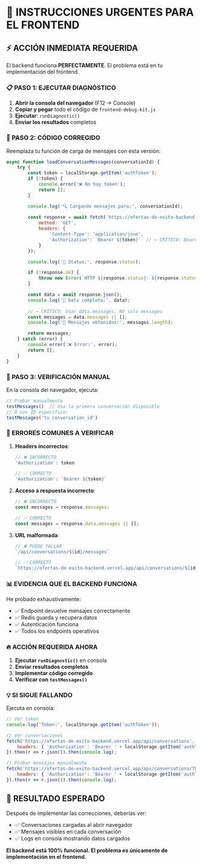 # 🚨 INSTRUCCIONES URGENTES PARA EL FRONTEND

## ⚡ ACCIÓN INMEDIATA REQUERIDA

El backend funciona **PERFECTAMENTE**. El problema está en tu implementación del frontend.

### 📋 PASO 1: EJECUTAR DIAGNÓSTICO

1. **Abrir la consola del navegador** (F12 → Console)
2. **Copiar y pegar** todo el código de `frontend-debug-kit.js`
3. **Ejecutar**: `runDiagnostic()`
4. **Enviar los resultados** completos

### 🔧 PASO 2: CÓDIGO CORREGIDO

Reemplaza tu función de carga de mensajes con esta versión:

```javascript
async function loadConversationMessages(conversationId) {
    try {
        const token = localStorage.getItem('authToken');
        if (!token) {
            console.error('❌ No hay token');
            return [];
        }

        console.log('🔍 Cargando mensajes para:', conversationId);
        
        const response = await fetch(`https://ofertas-de-exito-backend.vercel.app/api/conversations/${conversationId}/messages`, {
            method: 'GET',
            headers: {
                'Content-Type': 'application/json',
                'Authorization': `Bearer ${token}`  // ← CRÍTICO: Bearer + espacio
            }
        });

        console.log('📡 Status:', response.status);

        if (!response.ok) {
            throw new Error(`HTTP ${response.status}: ${response.statusText}`);
        }

        const data = await response.json();
        console.log('📄 Data completa:', data);
        
        // ← CRÍTICO: Usar data.messages, NO solo messages
        const messages = data.messages || [];
        console.log('💬 Mensajes obtenidos:', messages.length);

        return messages;
    } catch (error) {
        console.error('❌ Error:', error);
        return [];
    }
}
```

### 🎯 PASO 3: VERIFICACIÓN MANUAL

En la consola del navegador, ejecuta:

```javascript
// Probar manualmente
testMessages()  // Usa la primera conversación disponible
// O con ID específico:
testMessages('tu_conversation_id')
```

### 🚨 ERRORES COMUNES A VERIFICAR

1. **Headers incorrectos**:
   ```javascript
   // ❌ INCORRECTO
   'Authorization': token
   
   // ✅ CORRECTO
   'Authorization': `Bearer ${token}`
   ```

2. **Acceso a respuesta incorrecto**:
   ```javascript
   // ❌ INCORRECTO
   const messages = response.messages;
   
   // ✅ CORRECTO
   const messages = response.data.messages || [];
   ```

3. **URL malformada**:
   ```javascript
   // ❌ PUEDE FALLAR
   `/api/conversations/${id}/messages`
   
   // ✅ CORRECTO
   `https://ofertas-de-exito-backend.vercel.app/api/conversations/${id}/messages`
   ```

### 📊 EVIDENCIA QUE EL BACKEND FUNCIONA

He probado exhaustivamente:
- ✅ Endpoint devuelve mensajes correctamente
- ✅ Redis guarda y recupera datos
- ✅ Autenticación funciona
- ✅ Todos los endpoints operativos

### 🔥 ACCIÓN REQUERIDA AHORA

1. **Ejecutar `runDiagnostic()`** en consola
2. **Enviar resultados completos**
3. **Implementar código corregido**
4. **Verificar con `testMessages()`**

### 💡 SI SIGUE FALLANDO

Ejecuta en consola:
```javascript
// Ver token
console.log('Token:', localStorage.getItem('authToken'));

// Ver conversaciones
fetch('https://ofertas-de-exito-backend.vercel.app/api/conversations', {
    headers: { 'Authorization': 'Bearer ' + localStorage.getItem('authToken') }
}).then(r => r.json()).then(console.log);

// Probar mensajes manualmente
fetch('https://ofertas-de-exito-backend.vercel.app/api/conversations/TU_CONVERSATION_ID/messages', {
    headers: { 'Authorization': 'Bearer ' + localStorage.getItem('authToken') }
}).then(r => r.json()).then(console.log);
```

## 🎯 RESULTADO ESPERADO

Después de implementar las correcciones, deberías ver:
- ✅ Conversaciones cargadas al abrir navegador
- ✅ Mensajes visibles en cada conversación
- ✅ Logs en consola mostrando datos cargados

**El backend está 100% funcional. El problema es únicamente de implementación en el frontend.**
